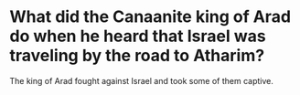 # What did the Canaanite king of Arad do when he heard that Israel was traveling by the road to Atharim?

The king of Arad fought against Israel and took some of them captive.
